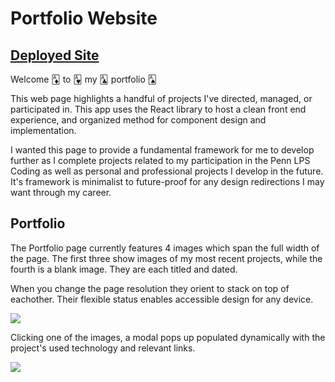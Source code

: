 # Portfolio Website

## [Deployed Site](https://clairevita.herokuapp.com/)

Welcome 🃁 to 🂱 my 🃑 portfolio 🂡

This web page highlights a handful of projects I've directed, managed, or participated in. This app uses the React library to host a clean front end experience, and organized method for component design and implementation. 

I wanted this page to provide a fundamental framework for me to develop further as I complete projects related to my participation in the Penn LPS Coding as well as personal and professional projects I develop in the future. It's framework is minimalist to future-proof for any design redirections I may want through my career.

## Portfolio

The Portfolio page currently features 4 images which span the full width of the page. The first three show images of my most recent projects, while the fourth is a blank image. They are each titled and dated.

When you change the page resolution they orient to stack on top of eachother. Their flexible status enables accessible design for any device.

![](https://i.imgur.com/CU9bEUZ.png)

Clicking one of the images, a modal pops up populated dynamically with the project's used technology and relevant links.

![](https://i.imgur.com/nSm9X5u.png)


